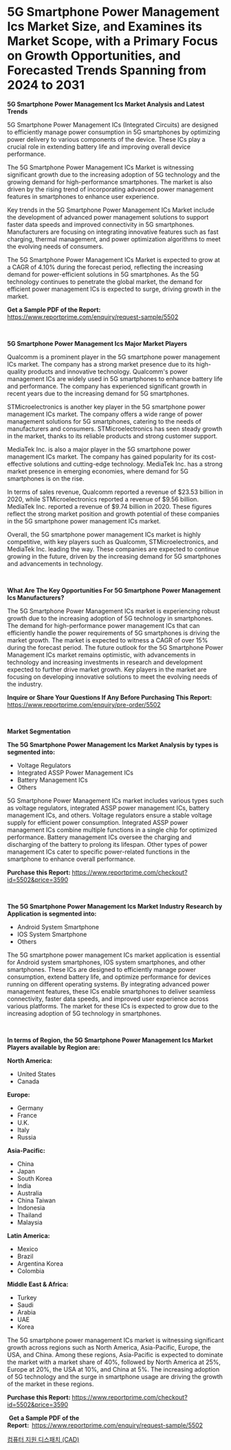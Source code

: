 <p><h1>5G Smartphone Power Management Ics Market Size, and Examines its Market Scope, with a Primary Focus on Growth Opportunities, and Forecasted Trends Spanning from 2024 to 2031</h1></p><p><strong>5G Smartphone Power Management Ics Market Analysis and Latest Trends</strong></p>
<p><p>5G Smartphone Power Management ICs (Integrated Circuits) are designed to efficiently manage power consumption in 5G smartphones by optimizing power delivery to various components of the device. These ICs play a crucial role in extending battery life and improving overall device performance.</p><p>The 5G Smartphone Power Management ICs Market is witnessing significant growth due to the increasing adoption of 5G technology and the growing demand for high-performance smartphones. The market is also driven by the rising trend of incorporating advanced power management features in smartphones to enhance user experience.</p><p>Key trends in the 5G Smartphone Power Management ICs Market include the development of advanced power management solutions to support faster data speeds and improved connectivity in 5G smartphones. Manufacturers are focusing on integrating innovative features such as fast charging, thermal management, and power optimization algorithms to meet the evolving needs of consumers.</p><p>The 5G Smartphone Power Management ICs Market is expected to grow at a CAGR of 4.10% during the forecast period, reflecting the increasing demand for power-efficient solutions in 5G smartphones. As the 5G technology continues to penetrate the global market, the demand for efficient power management ICs is expected to surge, driving growth in the market.</p></p>
<p><strong>Get a Sample PDF of the Report:&nbsp;</strong> <a href="https://www.reportprime.com/enquiry/request-sample/5502">https://www.reportprime.com/enquiry/request-sample/5502</a></p>
<p>&nbsp;</p>
<p><strong>5G Smartphone Power Management Ics Major Market Players</strong></p>
<p><p>Qualcomm is a prominent player in the 5G smartphone power management ICs market. The company has a strong market presence due to its high-quality products and innovative technology. Qualcomm's power management ICs are widely used in 5G smartphones to enhance battery life and performance. The company has experienced significant growth in recent years due to the increasing demand for 5G smartphones.</p><p>STMicroelectronics is another key player in the 5G smartphone power management ICs market. The company offers a wide range of power management solutions for 5G smartphones, catering to the needs of manufacturers and consumers. STMicroelectronics has seen steady growth in the market, thanks to its reliable products and strong customer support.</p><p>MediaTek Inc. is also a major player in the 5G smartphone power management ICs market. The company has gained popularity for its cost-effective solutions and cutting-edge technology. MediaTek Inc. has a strong market presence in emerging economies, where demand for 5G smartphones is on the rise.</p><p>In terms of sales revenue, Qualcomm reported a revenue of $23.53 billion in 2020, while STMicroelectronics reported a revenue of $9.56 billion. MediaTek Inc. reported a revenue of $9.74 billion in 2020. These figures reflect the strong market position and growth potential of these companies in the 5G smartphone power management ICs market.</p><p>Overall, the 5G smartphone power management ICs market is highly competitive, with key players such as Qualcomm, STMicroelectronics, and MediaTek Inc. leading the way. These companies are expected to continue growing in the future, driven by the increasing demand for 5G smartphones and advancements in technology.</p></p>
<p>&nbsp;</p>
<p><strong>What Are The Key Opportunities For 5G Smartphone Power Management Ics Manufacturers?</strong></p>
<p><p>The 5G Smartphone Power Management ICs market is experiencing robust growth due to the increasing adoption of 5G technology in smartphones. The demand for high-performance power management ICs that can efficiently handle the power requirements of 5G smartphones is driving the market growth. The market is expected to witness a CAGR of over 15% during the forecast period. The future outlook for the 5G Smartphone Power Management ICs market remains optimistic, with advancements in technology and increasing investments in research and development expected to further drive market growth. Key players in the market are focusing on developing innovative solutions to meet the evolving needs of the industry.</p></p>
<p><strong>Inquire or Share Your Questions If Any Before Purchasing This Report:</strong> <a href="https://www.reportprime.com/enquiry/pre-order/5502">https://www.reportprime.com/enquiry/pre-order/5502</a></p>
<p>&nbsp;</p>
<p><strong>Market Segmentation</strong></p>
<p><strong>The 5G Smartphone Power Management Ics Market Analysis by types is segmented into:</strong></p>
<p><ul><li>Voltage Regulators</li><li>Integrated ASSP Power Management ICs</li><li>Battery Management ICs</li><li>Others</li></ul></p>
<p><p>5G Smartphone Power Management ICs market includes various types such as voltage regulators, integrated ASSP power management ICs, battery management ICs, and others. Voltage regulators ensure a stable voltage supply for efficient power consumption. Integrated ASSP power management ICs combine multiple functions in a single chip for optimized performance. Battery management ICs oversee the charging and discharging of the battery to prolong its lifespan. Other types of power management ICs cater to specific power-related functions in the smartphone to enhance overall performance.</p></p>
<p><strong>Purchase this Report:&nbsp;</strong><a href="https://www.reportprime.com/checkout?id=5502&price=3590">https://www.reportprime.com/checkout?id=5502&price=3590</a></p>
<p>&nbsp;</p>
<p><strong>The 5G Smartphone Power Management Ics Market Industry Research by Application is segmented into:</strong></p>
<p><ul><li>Android System Smartphone</li><li>IOS System Smartphone</li><li>Others</li></ul></p>
<p><p>The 5G smartphone power management ICs market application is essential for Android system smartphones, IOS system smartphones, and other smartphones. These ICs are designed to efficiently manage power consumption, extend battery life, and optimize performance for devices running on different operating systems. By integrating advanced power management features, these ICs enable smartphones to deliver seamless connectivity, faster data speeds, and improved user experience across various platforms. The market for these ICs is expected to grow due to the increasing adoption of 5G technology in smartphones.</p></p>
<p>&nbsp;</p>
<p><strong>In terms of Region, the 5G Smartphone Power Management Ics Market Players available by Region are:</strong></p>
<p>
    <p> <strong> North America: </strong>
        <ul>
            <li>United States</li>
            <li>Canada</li>
        </ul>
        </p> 
    <p> <strong> Europe: </strong>
        <ul>
            <li>Germany</li>
            <li>France</li>
            <li>U.K.</li>
            <li>Italy</li>
            <li>Russia</li>
        </ul>
        </p> 
    <p> <strong> Asia-Pacific: </strong>
        <ul>
            <li>China</li>
            <li>Japan</li>
            <li>South Korea</li>
            <li>India</li>
            <li>Australia</li>
            <li>China Taiwan</li>
            <li>Indonesia</li>
            <li>Thailand</li>
            <li>Malaysia</li>
        </ul>
        </p> 
    <p> <strong> Latin America: </strong>
        <ul>
            <li>Mexico</li>
            <li>Brazil</li>
            <li>Argentina Korea</li>
            <li>Colombia</li>
        </ul>
        </p> 
    <p> <strong> Middle East & Africa: </strong>
        <ul>
            <li>Turkey</li>
            <li>Saudi</li>
            <li>Arabia</li>
            <li>UAE</li>
            <li>Korea</li>
        </ul>
    </p>
    </p>
<p><p>The 5G smartphone power management ICs market is witnessing significant growth across regions such as North America, Asia-Pacific, Europe, the USA, and China. Among these regions, Asia-Pacific is expected to dominate the market with a market share of 40%, followed by North America at 25%, Europe at 20%, the USA at 10%, and China at 5%. The increasing adoption of 5G technology and the surge in smartphone usage are driving the growth of the market in these regions.</p></p>
<p><strong>Purchase this Report: </strong><a href="https://www.reportprime.com/checkout?id=5502&price=3590">https://www.reportprime.com/checkout?id=5502&price=3590</a></p>
<p>&nbsp;<strong>Get a Sample PDF of the Report:&nbsp;&nbsp;</strong><a href="https://www.reportprime.com/enquiry/request-sample/5502">https://www.reportprime.com/enquiry/request-sample/5502</a></p>
<p><strong></strong></p>
<p><p><a href="https://github.com/lzrvbyqzftro57/Market-Research-Report-List-1/blob/main/177837014473.md">컴퓨터 지원 디스패치 (CAD)</a></p></p>